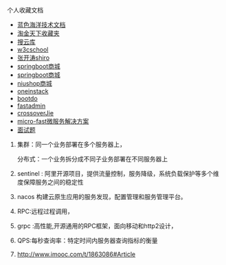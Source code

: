 个人收藏文档

- [蓝色海洋技术文档](https://github.com/aalansehaiyang/technology-talk)
- [淘金天下收藏夹](https://github.com/taojintianxia/github-bookmark)
- [搜云库](https://www.souyunku.com/2018/03/10/java/#%E5%A6%82%E4%BD%95%E7%BA%BF%E7%A8%8B%E5%AE%89%E5%85%A8%E7%9A%84%E4%BD%BF%E7%94%A8hashmap)
- [w3cschool](https://github.com/xubinux/xbin-store)
- [张开涛shiro](https://github.com/xubinux/xbin-store)
- [springboot商城](https://github.com/xubinux/xbin-store)
- [springboot商城](https://github.com/macrozheng/mall)
- [niushop商城](http://www.niushop.com.cn/)
- [oneinstack](https://oneinstack.com/)
- [bootdo](http://www.bootdo.com/)
- [fastadmin](https://www.fastadmin.net/)
- [crossoverJie](https://github.com/crossoverJie/SSM)
- [micro-fast微服务解决方案](https://gitee.com/kklt1996/micro-fast)
- [面试题](https://github.com/wolverinn/Waking-Up/blob/master/README.md)

1. 集群：同一个业务部署在多个服务器上，

   分布式：一个业务拆分成不同子业务部署在不同服务器上

2. sentinel : 阿里开源项目，提供流量控制，服务降级，系统负载保护等多个维度保障服务之间的稳定性

3. nacos 构建云原生应用的服务发现，配置管理和服务管理平台。

4. RPC:远程过程调用，

5. grpc :高性能,开源通用的RPC框架，面向移动和http2设计，

6. QPS:每秒查询率：特定时间内服务器查询指标的衡量

7. http://www.imooc.com/t/1863086#Article

